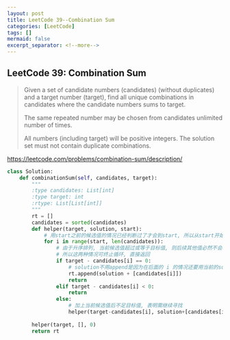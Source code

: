 ```yaml
---
layout: post
title: LeetCode 39--Combination Sum
categories: [LeetCode]
tags: []
mermaid: false
excerpt_separator: <!--more-->
---
```


<!--categories: [Ubuntu, Database, Python, Github, Web, Tutorial, Test, Shell, LeetCode, Game, Latex, Machine Learning, Network, ]-->
<!--tags: [jekyll, python3, github, Django, markdown, mysql, shell, ML, ]-->

<!--mermaid endmermaid-->

<!--## title-->

## LeetCode 39: Combination Sum

> Given a set of candidate numbers (candidates) (without duplicates) and a target number (target), find all unique combinations in candidates where the candidate numbers sums to target.
>
> The same repeated number may be chosen from candidates unlimited number of times.
>
> All numbers (including target) will be positive integers.
> The solution set must not contain duplicate combinations.

<https://leetcode.com/problems/combination-sum/description/>

<!--more-->

```python
class Solution:
    def combinationSum(self, candidates, target):
        """
        :type candidates: List[int]
        :type target: int
        :rtype: List[List[int]]
        """
        rt = []
        candidates = sorted(candidates)
        def helper(target, solution, start):
            # 用start之前的候选值的情况已经判断过了才会到start, 所以从start开始
            for i in range(start, len(candidates)):
                # 由于升序排列, 当前候选值超过或等于目标值, 则后续其他值必然不会再满足, 
                # 所以这两种情况可终止循环, 直接返回
                if target - candidates[i] == 0:
                    # solution不用append是因为在后面的 i 的情况还要用当前的solution呢
                    rt.append(solution + [candidates[i]])
                    return
                elif target - candidates[i] < 0:
                    return
                else:
                    # 加上当前候选值后不足目标值, 表明需继续寻找
                    helper(target-candidates[i], solution+[candidates[i]], i)
                 
        helper(target, [], 0)
        return rt
```

